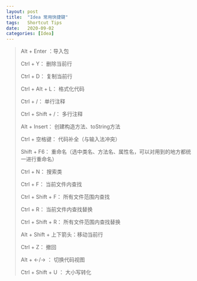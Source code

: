 ```yaml
---
layout: post
title:  "Idea 常用快捷键"
tags:   Shortcut Tips
date:   2020-09-02
categories: [Idea]
---
```


>Alt + Enter ：导入包
>
>Ctrl + Y： 删除当前行
>
>Ctrl + D： 复制当前行
>
>Ctrl + Alt + L： 格式化代码 
>
>Ctrl + /： 单行注释 
>
>Ctrl + Shift + /： 多行注释 
>
>Alt  + Insert： 创建构造方法、toString方法
>
>Ctrl + 空格键： 代码补全（与输入法冲突） 
>
>Shift + F6： 重命名（选中类名、方法名、属性名，可以对用到的地方都统一进行重命名） 
>
>Ctrl + N： 搜索类 
>
>Ctrl + F： 当前文件内查找 
>
>Ctrl + Shift + F： 所有文件范围内查找 
>
>Ctrl + R： 当前文件内查找替换 
>
>Ctrl + Shift + R： 所有文件范围内查找替换 
>
>Alt + Shift + 上下箭头：移动当前行
>
>Ctrl + Z： 撤回
>
>Alt + ←/→ ： 切换代码视图 
>
> Ctrl + Shift + U ： 大小写转化 
